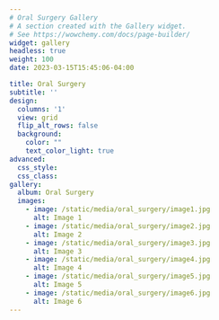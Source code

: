 ```yaml
---
# Oral Surgery Gallery
# A section created with the Gallery widget.
# See https://wowchemy.com/docs/page-builder/
widget: gallery
headless: true
weight: 100
date: 2023-03-15T15:45:06-04:00

title: Oral Surgery
subtitle: ''
design:
  columns: '1'
  view: grid
  flip_alt_rows: false
  background:
    color: ""
    text_color_light: true
advanced:
  css_style:
  css_class:
gallery:
  album: Oral Surgery
  images:
    - image: /static/media/oral_surgery/image1.jpg
      alt: Image 1
    - image: /static/media/oral_surgery/image2.jpg
      alt: Image 2
    - image: /static/media/oral_surgery/image3.jpg
      alt: Image 3
    - image: /static/media/oral_surgery/image4.jpg
      alt: Image 4
    - image: /static/media/oral_surgery/image5.jpg
      alt: Image 5
    - image: /static/media/oral_surgery/image6.jpg
      alt: Image 6
---
```

